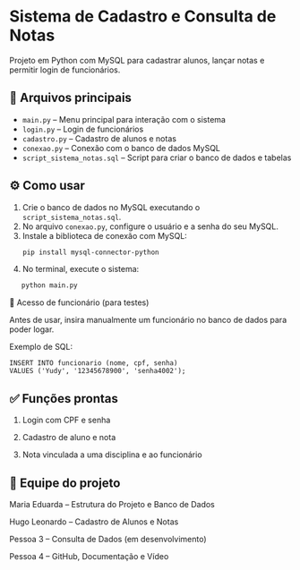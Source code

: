 # Sistema de Cadastro e Consulta de Notas

Projeto em Python com MySQL para cadastrar alunos, lançar notas e permitir login de funcionários.

## 📁 Arquivos principais

- `main.py` – Menu principal para interação com o sistema
- `login.py` – Login de funcionários
- `cadastro.py` – Cadastro de alunos e notas
- `conexao.py` – Conexão com o banco de dados MySQL
- `script_sistema_notas.sql` – Script para criar o banco de dados e tabelas

## ⚙️ Como usar

1. Crie o banco de dados no MySQL executando o `script_sistema_notas.sql`.
2. No arquivo `conexao.py`, configure o usuário e a senha do seu MySQL.
3. Instale a biblioteca de conexão com MySQL:
   ```bash
   pip install mysql-connector-python

4. No terminal, execute o sistema:
```bash
   python main.py
```
👤 Acesso de funcionário (para testes)

Antes de usar, insira manualmente um funcionário no banco de dados para poder logar.

Exemplo de SQL:
```
INSERT INTO funcionario (nome, cpf, senha)
VALUES ('Yudy', '12345678900', 'senha4002');
```


## ✅ Funções prontas

1. Login com CPF e senha

2. Cadastro de aluno e nota

3. Nota vinculada a uma disciplina e ao funcionário




## 👥 Equipe do projeto

Maria Eduarda – Estrutura do Projeto e Banco de Dados

Hugo Leonardo – Cadastro de Alunos e Notas

Pessoa 3 – Consulta de Dados (em desenvolvimento)

Pessoa 4 – GitHub, Documentação e Vídeo
